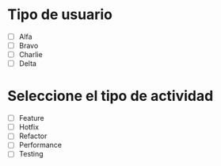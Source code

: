 # Tipo de usuario
- [ ] Alfa
- [ ] Bravo 
- [ ] Charlie
- [ ] Delta

# Seleccione el tipo de actividad
- [ ] Feature
- [ ] Hotfix
- [ ] Refactor
- [ ] Performance
- [ ] Testing
